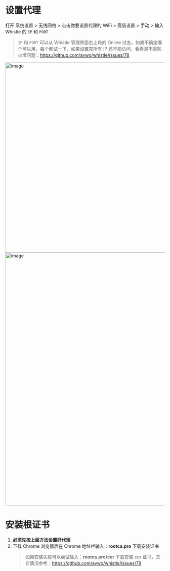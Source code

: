# 设置代理
打开 系统设置 > 无线网络 > 点击你要设置代理的 WiFi > 高级设置 > 手动 > 输入 Whistle 的 `IP` 和 `PORT`
> `IP` 和 `PORT` 可以从 Whistle 管理界面右上角的 Online 过去，如果不确定哪个可以用，每个都试一下，如果设置完所有 IP 还不能访问，看看是不是防火墙问题：https://github.com/avwo/whistle/issues/78

<img width="600" alt="image" src="https://user-images.githubusercontent.com/11450939/170707675-fd04c02c-eea2-4631-9264-fdb078d4b7ad.png">

<img width="800" alt="image" src="https://user-images.githubusercontent.com/11450939/170612428-b2a82a4d-acd8-43a5-9f51-3cedabd73864.png">

# 安装根证书
1. **必须先按上面方法设置好代理**
2. 下载 Chrome 浏览器后在 Chrome 地址栏输入：**rootca.pro** 下载安装证书
    > 如果安装失败可以尝试输入：**rootca.pro/cer** 下载安装 cer 证书，其它情况参考：https://github.com/avwo/whistle/issues/79


